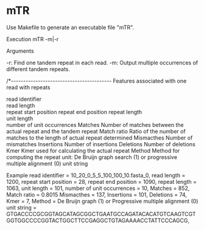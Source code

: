 # mTR
Use Makefile to generate an executable file "mTR".

Execution
mTR -m|-r <fasta file> 

Arguments

-r: Find one tandem repeat in each read. 
-m: Output multiple occurrences of different tandem repeats.

/*-----------------------------------------
Features associated with one read with repeats

read identifier        
read length   
repeat start position
repeat end position 
repeat length      
unit length    
number of unit occurrences 
Matches        Number of matches between the actual repeat and the tandem repeat
Match ratio   Ratio of the number of matches to the length of actual repeat determined
Mismacthes  Number of mismatches
Insertions      Number of insertions
Deletions       Number of deletions
Kmer             Kmer used for calculating the actual repeat
Method         Method for computing the repeat unit: De Bruijn graph search (1) or progressive multiple alignment (0)
unit string


Example
read identifier = 10_20_0_5_5_100_100_10.fasta_0,
read length = 1200,
repeat start position = 28,
repeat end position  = 1090,
repeat length = 1063,
unit length = 101,
number of unit occurrences = 10,
Matches  = 852,
Match ratio = 0.8015
Mismacthes = 137,
Insertions  = 101,
Deletions  = 74,
Kmer  = 7,
Method   = De Bruijn graph (1) or Progressive multiple alignment (0)
unit string = GTGACCCCGCGGTAGCATAGCGGCTGAATGCCAGATACACATGTCAAGTCGTGGTGGCCCCGGTACTGGCTTCCGAGGCTGTAGAAAACCTATTCCCAGCG,



